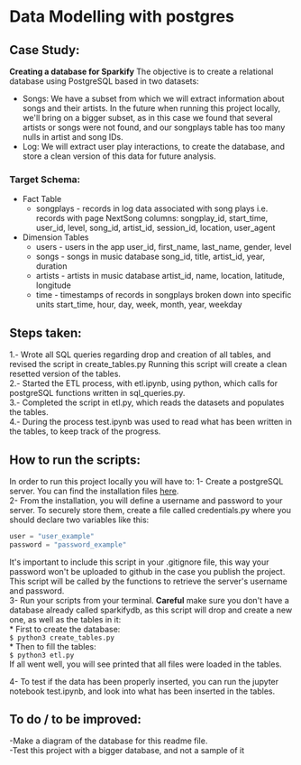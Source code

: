 # Data Modelling with postgres
## Case Study:
**Creating a database for Sparkify**
The objective is to create a relational database using PostgreSQL based in two datasets:
* Songs:
We have a subset from which we will extract information about songs and their artists.
In the future when running this project locally, we'll bring on a bigger subset, as in this case we found that several artists or songs were not found, and our songplays table has too many nulls in artist and song IDs. 
* Log:
We will extract user play interactions, to create the database, and store a clean version of this data for future analysis.

### Target Schema:
* Fact Table
    * songplays - records in log data associated with song plays i.e. records with page NextSong 
    columns: songplay_id, start_time, user_id, level, song_id, artist_id, session_id, location, user_agent
* Dimension Tables
    * users - users in the app
    user_id, first_name, last_name, gender, level
    * songs - songs in music database
    song_id, title, artist_id, year, duration
    * artists - artists in music database
    artist_id, name, location, latitude, longitude
    * time - timestamps of records in songplays broken down into specific units
    start_time, hour, day, week, month, year, weekday

## Steps taken:
1.- Wrote all SQL queries regarding drop and creation of all tables, and revised the script in create_tables.py Running this script will create a clean resetted version of the tables.   
2.- Started the ETL process, with etl.ipynb, using python, which calls for postgreSQL functions written in sql_queries.py.  
3.- Completed the script in etl.py, which reads the datasets and populates the tables.    
4.- During the process test.ipynb was used to read what has been written in the tables, to keep track of the progress.  

## How to run the scripts: 
In order to run this project locally you will have to: 
1- Create a postgreSQL server. You can find the installation files [here](https://www.postgresql.org/download/).  
2- From the installation, you will define a username and password to your server. To securely store them, create a file called credentials.py where you should declare two variables like this:  
```python
user = "user_example"
password = "password_example"
```
It's important to include this script in your .gitignore file, this way your password won't be uploaded to github in the case you publish the project. This script will be called by the functions to retrieve the server's username and password.  
3- Run your scripts from your terminal. **Careful** make sure you don't have a database already called sparkifydb, as this script will drop and create a new one, as well as the tables in it:  
	* First to create the database:   
	```
	$ python3 create_tables.py
	```  
	* Then to fill the tables:  
	```
	$ python3 etl.py
	```  
	If all went well, you will see printed that all files were loaded in the tables.   
	
4- To test if the data has been properly inserted, you can run the jupyter notebook test.ipynb, and look into what has been inserted in the tables.   


## To do / to be improved:
-Make a diagram of the database for this readme file.  
-Test this project with a bigger database, and not a sample of it



